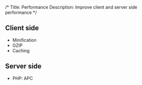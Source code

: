 /*
Title: Performance
Description: Improve client and server side performance
*/


## Client side

* Minification
* GZIP
* Caching


## Server side

* PHP: APC

